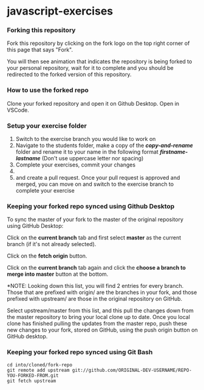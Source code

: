 # javascript-exercises

### Forking this repository
Fork this repository by clicking on the fork logo on the top right corner of this page that says "Fork". 

You will then see animation that indicates the repository is being forked to your personal repository, wait for it to complete and you should be redirected to the forked version of this repository. 

### How to use the forked repo
Clone your forked repository and open it on Github Desktop. Open in VSCode.

### Setup your exercise folder
1. Switch to the exercise branch you would like to work on
2. Navigate to the students folder, make a copy of the **_copy-and-rename_** folder and rename it to your name in the following format
    **_firstname-lastname_** (Don't use uppercase letter nor spacing)
3. Complete your exercises, commit your changes
4. 
5. and create a pull request. Once your pull request is approved and merged, you can move on and switch to the exercise branch to complete your exercise

### Keeping your forked repo synced using Github Desktop
To sync the master of your fork to the master of the original repository using GitHub Desktop:

Click on the **current branch** tab and first select **master** as the current branch (if it's not already selected).

Click on the **fetch origin** button.

Click on the **current branch** tab again and click the **choose a branch to merge into master** button at the bottom.

*NOTE: Looking down this list, you will find 2 entries for every branch. Those that are prefixed with origin/ are the branches in your fork, and those prefixed with upstream/ are those in the original repository on GitHub.

Select upstream/master from this list, and this pull the changes down from the master repository to bring your local clone up to date. Once you local clone has finished pulling the updates from the master repo, push these new changes to your fork, stored on GitHub, using the push origin button on GitHub desktop.

### Keeping your forked repo synced using Git Bash
```
cd into/cloned/fork-repo
git remote add upstream git://github.com/ORIGINAL-DEV-USERNAME/REPO-YOU-FORKED-FROM.git
git fetch upstream
```
